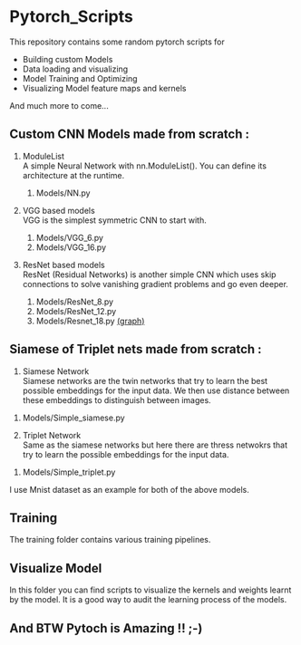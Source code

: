 # Pytorch_Scripts

This repository contains some random pytorch scripts for
<ul>
  <li>Building custom Models</li>
  <li>Data loading and visualizing</li>
  <li>Model Training and Optimizing</li>
  <li>Visualizing Model feature maps and kernels</li>
</ul>
And much more to come...

## Custom CNN Models made from scratch : 

1. ModuleList <br>
    A simple Neural Network with nn.ModuleList(). You can define its architecture at the runtime.
    <ol>
    <li>Models/NN.py</li>
    </ol>

2. VGG based models <br>
    VGG is the simplest symmetric CNN to start with.
    <ol>
    <li> Models/VGG_6.py </li>
    <li> Models/VGG_16.py </li>
    </ol>

3. ResNet based models  <br>
  ResNet (Residual Networks) is another simple CNN which uses skip connections to solve vanishing gradient problems and go even deeper.
    <ol>
    <li> Models/ResNet_8.py </li>
    <li> Models/ResNet_12.py </li>
    <li> Models/Resnet_18.py	<a href="Model graphs/resnet18.onnx.png">(graph)</a></li>
    </ol>

## Siamese of Triplet nets made from scratch : 

1. Siamese Network  <br>
  Siamese networks are the twin networks that try to learn the best possible embeddings for the input data. We then use distance between these embeddings to distinguish between images.
  <ol>
  <li> Models/Simple_siamese.py </li>
  </ol>

2. Triplet Network  <br>
  Same as the siamese networks but here there are thress netwokrs that try to learn the possible embeddings for the input data.
  <ol>
  <li> Models/Simple_triplet.py </li>
  </ol>

I use Mnist dataset as an example for both of the above models. 

## Training
The training folder contains various training pipelines.

## Visualize Model
In this folder you can find scripts to visualize the kernels and weights learnt by the model. It is a good way to audit the learning process of the models.

## And BTW Pytoch is Amazing !! ;-)
